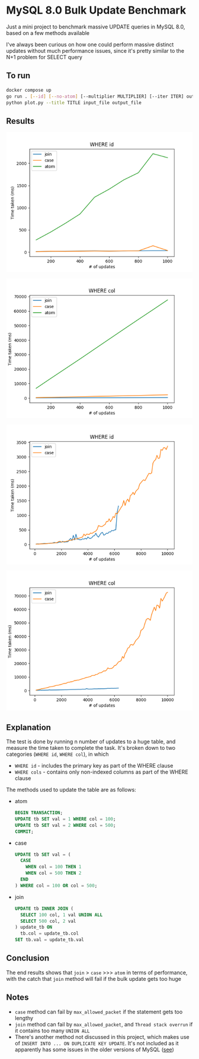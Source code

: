 # MySQL 8.0 Bulk Update Benchmark

Just a mini project to benchmark massive UPDATE queries in MySQL 8.0,
based on a few methods available

I've always been curious on how one could perform massive distinct updates
without much performance issues, since it's pretty similar to the N+1 problem
for SELECT query

## To run

```sh
docker compose up
go run . [--id] [--no-atom] [--multiplier MULTIPLIER] [--iter ITER] outputFilename
python plot.py --title TITLE input_file output_file
```

## Results

![graph](output/100-1000-id.png)

![graph](output/100-1000-no-id.png)

![graph](output/100-10000-id.png)

![graph](output/100-10000-no-id.png)

## Explanation

The test is done by running n number of updates to a huge table,
and measure the time taken to complete the task. It's broken down
to two categories (`WHERE id`, `WHERE col`), in which

* `WHERE id` - includes the primary key as part of the WHERE clause
* `WHERE cols` - contains only non-indexed columns as part of the WHERE clause

The methods used to update the table are as follows:

* atom

  ```sql
  BEGIN TRANSACTION;
  UPDATE tb SET val = 1 WHERE col = 100;
  UPDATE tb SET val = 2 WHERE col = 500;
  COMMIT;
  ```

* case

  ```sql
  UPDATE tb SET val = (
    CASE
      WHEN col = 100 THEN 1
      WHEN col = 500 THEN 2
    END
  ) WHERE col = 100 OR col = 500;
  ```

* join

  ```sql
  UPDATE tb INNER JOIN (
    SELECT 100 col, 1 val UNION ALL
    SELECT 500 col, 2 val
  ) update_tb ON
    tb.col = update_tb.col
  SET tb.val = update_tb.val
  ```

## Conclusion

The end results shows that `join` > `case` >>> `atom` in terms of performance,
with the catch that `join` method will fail if the bulk update gets too huge

## Notes

* `case` method can fail by `max_allowed_packet` if the statement gets too
  lengthy
* `join` method can fail by `max_allowed_packet`, and `Thread stack overrun`
  if it contains too many `UNION ALL`
* There's another method not discussed in this project, which makes use of
  `INSERT INTO ... ON DUPLICATE KEY UPDATE`. It's not included as it apparently
  has some issues in the older versions of MySQL
  ([see](https://stackoverflow.com/questions/35726910/bulk-update-mysql-with-where-statement/#comment124715317_35727615))
